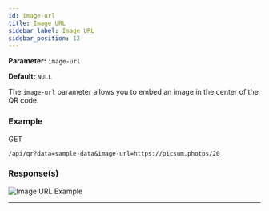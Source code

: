 ```yaml
---
id: image-url
title: Image URL
sidebar_label: Image URL
sidebar_position: 12
---
```


**Parameter:** `image-url`

**Default:** `NULL`

The `image-url` parameter allows you to embed an image in the center of the QR code.

### Example

GET
```http
/api/qr?data=sample-data&image-url=https://picsum.photos/20
```


### Response(s)
<img class="example-qr" src="/qr-phoenix-docs/img/examples/image-url.png" alt="Image URL Example" />
<hr />


